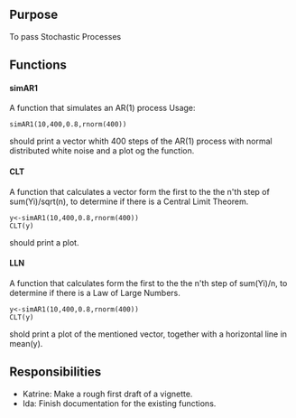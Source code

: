 ## Purpose
To pass Stochastic Processes
## Functions

#### simAR1
A function that simulates an AR(1) process
Usage: 
```
simAR1(10,400,0.8,rnorm(400))
```
should print a vector whith 400 steps of the AR(1) process with normal distributed white noise and a plot og the function.

#### CLT
A function that calculates a vector form the first to the the n'th step of sum(Yi)/sqrt(n), to determine if there is a Central Limit Theorem.

```
y<-simAR1(10,400,0.8,rnorm(400))
CLT(y)
```
should print a plot.

#### LLN
A function that calculates form the first to the the n'th step of sum(Yi)/n, to determine if there is a Law of Large Numbers.

```
y<-simAR1(10,400,0.8,rnorm(400))
CLT(y)
```
shold print a plot of the mentioned vector, together with a horizontal line in mean(y).

## Responsibilities

* Katrine: Make a rough first draft of a vignette.
* Ida: Finish documentation for the existing functions.
